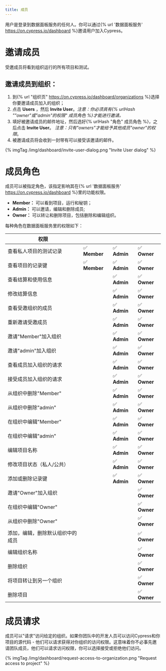 ```yaml
---
title: 成员
---
```


用户是登录到数据面板服务的任何人。你可以通过{% url '数据面板服务' https://on.cypress.io/dashboard %}邀请用户加入Cypress。

# 邀请成员

受邀成员将看到组织运行的所有项目和测试。

## 邀请成员到组织：

1. 到{% url "组织页" https://on.cypress.io/dashboard/organizations %}选择你要邀请成员加入的组织；
2. 点击 **Users** ，然后 **Invite User**。*注意：你必须具有{% urlHash ""owner"或"admin"的权限" 成员角色 %}才能进行邀请。*
3. 填好被邀请成员的邮件地址，然后选好{% urlHash "角色" 成员角色 %}，之后点击 **Invite User**。 *注意：只有"owners"才能给予其他成员"owner"的权限*。
4. 被邀请成员将会收到一封带有可以接受该邀请的邮件。

{% imgTag /img/dashboard/invite-user-dialog.png "Invite User dialog" %}

# 成员角色

成员可以被指定角色，该指定影响其在{% url '数据面板服务' https://on.cypress.io/dashboard %}里的功能权限。

- **Member：** 可以看到项目，运行和秘钥；
- **Admin：** 可以邀请，编辑和删除成员;
- **Owner：** 可以转让和删除项目，包括删除和编辑组织。

每种角色在数据面板服务里的权限如下：

| 权限                                         |  |  | |
| ---------------------------------------------------|--------|-------|------|
| 查看私人项目的测试记录     | ✅ **Member**    | ✅ **Admin**    | ✅ **Owner** |
| 查看项目的记录键        | ✅ **Member**    | ✅ **Admin**    | ✅ **Owner** |
| 查看结算和使用信息     |        | ✅ **Admin**    | ✅ **Owner** |
| 修改结算信息     |        | ✅ **Admin**    | ✅ **Owner** |
| 查看受邀组织的成员     |        | ✅ **Admin**    | ✅ **Owner** |
| 重新邀请受邀成员     |        | ✅ **Admin**    | ✅ **Owner** |
| 邀请"Member"加入组织     |        | ✅ **Admin**    | ✅ **Owner** |
| 邀请"admin"加入组织     |        | ✅ **Admin**    | ✅ **Owner** |
| 查看成员加入组织的请求     |        | ✅ **Admin**    | ✅ **Owner** |
| 接受成员加入组织的请求     |        | ✅ **Admin**    | ✅ **Owner** |
| 从组织中删除"Member"     |        | ✅ **Admin**    | ✅ **Owner** |
| 从组织中删除"admin"     |        | ✅ **Admin**    | ✅ **Owner** |
| 在组织中编辑"Member"     |        | ✅ **Admin**    | ✅ **Owner** |
| 在组织中编辑"admin"     |        | ✅ **Admin**    | ✅ **Owner** |
| 编辑项目名称     |        | ✅ **Admin**    | ✅ **Owner** |
| 修改项目状态（私人/公共）     |        | ✅ **Admin**    | ✅ **Owner** |
| 添加或删除记录键     |        | ✅ **Admin**    | ✅ **Owner** |
| 邀请"Owner"加入组织     |        |        | ✅ **Owner** |
| 在组织中编辑"Owner"     |        |        | ✅ **Owner** |
| 从组织中删除"Owner"     |        |        | ✅ **Owner** |
| 添加，编辑，删除默认组织中的成员 |        |        | ✅ **Owner** |
| 编辑组织名称     |        |        | ✅ **Owner** |
| 删除组织     |        |        | ✅ **Owner** |
| 将项目转让到另一个组织     |        |        | ✅ **Owner** |
| 删除项目     |        |        | ✅ **Owner** |

# 成员请求

成员可以"请求"访问给定的组织。如果你团队中的开发人员可以访问Cypress和你项目的源代码 - 他们可以请求获得对你组织的访问权限。这意味着你不必事先邀请团队成员，他们可以请求访问权限，你可以选择接受或拒绝他们访问。

{% imgTag /img/dashboard/request-access-to-organization.png "Request access to project" %}